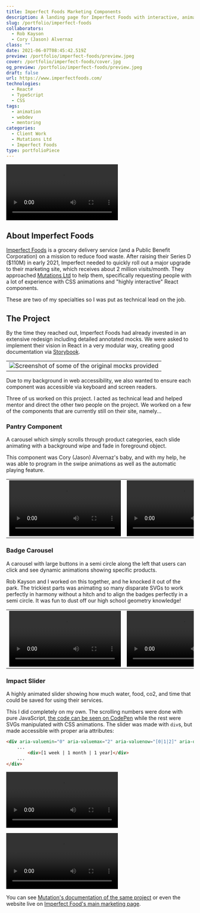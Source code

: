 ```yaml
---
title: Imperfect Foods Marketing Components
description: A landing page for Imperfect Foods with interactive, animated components to illustrate impact and savings potentials.
slug: /portfolio/imperfect-foods
collaborators:
  - Rob Kayson
  - Cory (Jason) Alvernaz
class: ""
date: 2021-06-07T08:45:42.519Z
preview: /portfolio/imperfect-foods/preview.jpeg
cover: /portfolio/imperfect-foods/cover.jpg
og_preview: /portfolio/imperfect-foods/preview.jpeg
draft: false
url: https://www.imperfectfoods.com/
technologies:
  - React#
  - TypeScript
  - CSS
tags:
  - animation
  - webdev
  - mentoring
categories:
  - Client Work
  - Mutations Ltd
  - Imperfect Foods
type: portfolioPiece
---
```


![](/portfolio/imperfect-foods/site.mp4)

## About Imperfect Foods
[Imperfect Foods](https://www.imperfectfoods.com/) is a grocery delivery service (and a Public Benefit Corporation) on a mission to reduce food waste. After raising their Series D ($110M) in early 2021, Imperfect needed to quickly roll out a major upgrade to their marketing site, which receives about 2 million visits/month. They approached [Mutations Ltd](https://mutations.ltd/) to help them, specifically requesting people with a lot of experience with CSS animations and "highly interactive" React components.

These are two of my specialties so I was put as technical lead on the job.

## The Project

By the time they reached out, Imperfect Foods had already invested in an extensive redesign including detailed annotated mocks. We were asked to implement their vision in React in a very modular way, creating good documentation via [Storybook](https://storybook.js.org/).

||
|--|
| ![Screenshot of some of the original mocks provided](/portfolio/imperfect-foods/mocks.jpeg) |

Due to my background in web accessibility, we also wanted to ensure each component was accessible via keyboard and screen readers.

Three of us worked on this project. I acted as technical lead and helped mentor and direct the other two people on the project. We worked on a few of the components that are currently still on their site, namely...

### Pantry Component
A carousel which simply scrolls through product categories, each slide animating with a background wipe and fade in foreground object.

This component was Cory (Jason) Alvernaz's baby, and with my help, he was able to program in the swipe animations as well as the automatic playing feature.

| | |
| -- | -- |
| ![](/portfolio/imperfect-foods/pantry.mp4) | ![](/portfolio/imperfect-foods/pantrymobile.mp4) |


### Badge Carousel
A carousel with large buttons in a semi circle along the left that users can click and see dynamic animations showing specific products.

Rob Kayson and I worked on this together, and he knocked it out of the park. The trickiest parts was animating so many disparate SVGs to work perfectly in harmony without a hitch and to align the badges perfectly in a semi circle. It was fun to dust off our high school geometry knowledge!

| | |
| -- | -- |
| ![](/portfolio/imperfect-foods/badgecarousel.mp4) | ![](/portfolio/imperfect-foods/badgecarouselmobile.mp4) | 

### Impact Slider
A highly animated slider showing how much water, food, co2, and time that could be saved for using their services.

This I did completely on my own. The scrolling numbers were done with pure JavaScript, [the code can be seen on CodePen](https://codepen.io/karomancer/pen/dyvEOae) while the rest were SVGs manipulated with CSS animations. The slider was made with `div`s, but made accessible with proper aria attributes: 

```html
<div aria-valuemin="0" aria-valuemax="2" aria-valuenow="[0|1|2]" aria-orientation="horizontal">
    ...
        <div>[1 week | 1 month | 1 year]</div>
    ...
</div>
```

![](/portfolio/imperfect-foods/impactslider.mp4)

![](/portfolio/imperfect-foods/impactslidermobile.mp4)

You can see [Mutation's documentation of the same project](https://mutations.ltd/work/imperfect-foods-partnering-to-implement-interactive-new-site/) or even the website live on [Imperfect Food's main marketing page](https://www.imperfectfoods.com/).